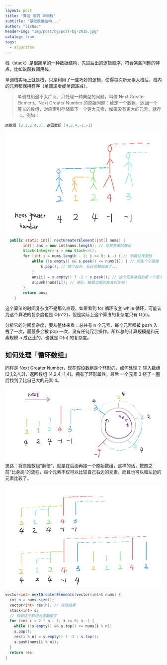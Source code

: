 ```yaml
---
layout: post
title: "算法 系列 单调栈"
subtitle: '基础数据结构...'
author: "lichao"
header-img: "img/post/bg/post-bg-2015.jpg"
catalog: true
tags:
  - algorithm
---
```


栈（stack）是很简单的⼀种数据结构，先进后出的逻辑顺序，符合某些问题的特点，⽐如说函数调⽤栈。

单调栈实际上就是栈，只是利⽤了⼀些巧妙的逻辑，使得每次新元素⼊栈后，栈内的元素都保持有序（单调递增或单调递减）。

> 单调栈⽤途不太⼴泛，只处理⼀种典型的问题，叫做 Next Greater Element。Next Greater Number 的原始问题：给定⼀个数组，返回⼀个等⻓的数组，对应索引存储着下⼀个更⼤元素，如果没有更⼤的元素，就存 ```-1```。例如：

```java
原数组 [2,1,2,4,3]，返回数组 [4,2,4,-1,-1]
```

![algorithm](/img/algorithm/7.png)

```java
  public static int[] nextGreaterElement(int[] nums) {
        int[] ans = new int[nums.length]; // 存放答案的数组
        Stack<Integer> s = new Stack<>();
        for (int i = nums.length - 1; i >= 0; i--) { // 倒着往栈⾥放
            while (!s.empty() && s.peek() <= nums[i]) { // 判定个⼦⾼矮
                s.pop(); // 矮个起开，反正也被挡着了。。。
            }
            ans[i] = s.empty() ? -1 : s.peek(); // 这个元素⾝后的第⼀个⾼个
            s.push(nums[i]); // 进队，接受之后的⾝⾼判定吧！
        }
        return ans;
    }
```

这个算法的时间复杂度不是那么直观，如果看到 for 循环嵌套 while 循环，可能认为这个算法的复杂度也是 O(n^2)，但是实际上这个算法的复杂度只有 O(n)。

分析它的时间复杂度，要从整体来看：总共有 n 个元素，每个元素都被 push ⼊栈了⼀次，⽽最多会被 pop ⼀次，没有任何冗余操作。所以总的计算规模是和元素规模 n 成正⽐的，也就是 O(n) 的复杂度。

## 如何处理「循环数组」

同样是 Next Greater Number，现在假设数组是个环形的，如何处理？
输入数组 [2,1,2,4,3]，返回数组 [4,2,4,-1,4]。拥有了环形属性，最后
⼀个元素 3 绕了⼀圈后找到了⽐⾃⼰⼤的元素 4。

![algorithm](/img/algorithm/8.png)
思路：将原始数组“翻倍”，就是在后⾯再接⼀个原始数组，这样的话，按照之前“⽐⾝⾼”的流程，每个元素不仅可以⽐较⾃⼰右边的元素，⽽且也可以和左边的元素⽐较了。

![algorithm](/img/algorithm/9.png)

```java
vector<int> nextGreaterElements(vector<int>& nums) {
  int n = nums.size();
  vector<int> res(n); // 存放结果
  stack<int> s;
  // 假装这个数组⻓度翻倍了
  for (int i = 2 * n - 1; i >= 0; i--) {
    while (!s.empty() && s.top() <= nums[i % n])
    s.pop();
    res[i % n] = s.empty() ? -1 : s.top();
    s.push(nums[i % n]);
  }
  return res;
}
```
